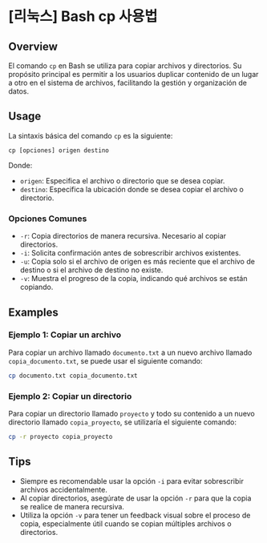 # [리눅스] Bash cp 사용법

## Overview
El comando `cp` en Bash se utiliza para copiar archivos y directorios. Su propósito principal es permitir a los usuarios duplicar contenido de un lugar a otro en el sistema de archivos, facilitando la gestión y organización de datos.

## Usage
La sintaxis básica del comando `cp` es la siguiente:

```
cp [opciones] origen destino
```

Donde:
- `origen`: Especifica el archivo o directorio que se desea copiar.
- `destino`: Especifica la ubicación donde se desea copiar el archivo o directorio.

### Opciones Comunes
- `-r`: Copia directorios de manera recursiva. Necesario al copiar directorios.
- `-i`: Solicita confirmación antes de sobrescribir archivos existentes.
- `-u`: Copia solo si el archivo de origen es más reciente que el archivo de destino o si el archivo de destino no existe.
- `-v`: Muestra el progreso de la copia, indicando qué archivos se están copiando.

## Examples
### Ejemplo 1: Copiar un archivo
Para copiar un archivo llamado `documento.txt` a un nuevo archivo llamado `copia_documento.txt`, se puede usar el siguiente comando:

```bash
cp documento.txt copia_documento.txt
```

### Ejemplo 2: Copiar un directorio
Para copiar un directorio llamado `proyecto` y todo su contenido a un nuevo directorio llamado `copia_proyecto`, se utilizaría el siguiente comando:

```bash
cp -r proyecto copia_proyecto
```

## Tips
- Siempre es recomendable usar la opción `-i` para evitar sobrescribir archivos accidentalmente.
- Al copiar directorios, asegúrate de usar la opción `-r` para que la copia se realice de manera recursiva.
- Utiliza la opción `-v` para tener un feedback visual sobre el proceso de copia, especialmente útil cuando se copian múltiples archivos o directorios.